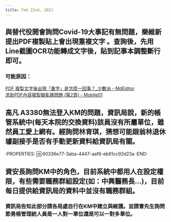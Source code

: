 ```yaml
---
title: Feb 22nd, 2021
---
```


## 與替代役開會詢問Covid-19大事記有無問題，樂維新提出PDF複製貼上會出現重複文字 。查詢後，先用Line截圖OCR功能轉成文字後，貼到記事本調整斷行即可。
### 可能原因：
[ PDF 複製文字後出現「重字」是怎麼一回事？_少數派 - MdEditor](https://www.mdeditor.tw/pl/2COc/zh-tw)  
[ 求助PDF內容複製變亂碼問題 (第2頁) - Mobile01](https://www.mobile01.com/topicdetail.php?f=511&t=2175783&p=2)
## 高凡 A3380無法登入KM的問題，資訊局說，新的帳管系統中(每天本院的交換資料)該員沒有所屬單位，雖然員工愛上網有。經詢問林育琪，猜想可能跟翁林退休璩副接手是否有手動更新資料給資訊局有關。
:PROPERTIES:
:id: 60336e77-3aba-4447-aaf6-eb61cc92d23a
:END:
###
###
## 資安長詢問KM中的角色，目前系統中都用人在設定權限，有些需要職務群組設定(如：中興醫務長...)，目前每日提供給資訊局的資料中並沒有職務群組。
### 資訊局告知此部分請各局處自行在KM中建立與維護。並請曹先生詢問節勇帳管理統人員是一人對一單位還是可以一對多單位。
